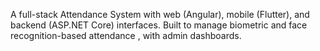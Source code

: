 A full-stack Attendance System with web (Angular), mobile (Flutter), and backend (ASP.NET Core) interfaces. Built to manage biometric and face recognition-based attendance , with admin dashboards.
